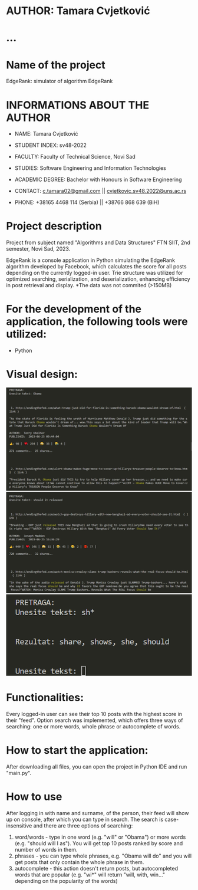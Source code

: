 # AUTHOR: Tamara Cvjetković
# ...

# Name of the project
EdgeRank: simulator of algorithm EdgeRank


# INFORMATIONS ABOUT THE AUTHOR
- NAME: Tamara Cvjetković
- STUDENT INDEX: sv48-2022
- FACULTY: Faculty of Technical Science, Novi Sad
- STUDIES: Software Engineering and Information Technologies 
- ACADEMIC DEGREE: Bachelor with Honours in Software Engineering

- CONTACT: c.tamara02@gmail.com || cvjetkovic.sv48.2022@uns.ac.rs
- PHONE: +38165 4468 114 (Serbia) || +38766 868 639 (BiH)


# Project description
Project from subject named "Algorithms and Data Structures"
FTN SIIT, 2nd semester, Novi Sad, 2023.

EdgeRank is a console application in Python simulating the EdgeRank algorithm developed by Facebook, which calculates the score for all posts depending on the currently logged-in user. Trie structure was utilized for optimized searching, serialization, and deserialization, enhancing efficiency in post retrieval and display. *The data was not commited (>150MB)


# For the development of the application, the following tools were utilized:
- Python


# Visual design:
![Screenshot](screenshot1.png)
![Screenshot](screenshot2.png)
![Screenshot](screenshot3.png)


# Functionalities:
Every logged-in user can see their top 10 posts with the highest score in their "feed". Option search was implemented, which offers three ways of searching: one or more words, whole phrase or autocomplete of words.


# How to start the application:
After downloading all files, you can open the project in Python IDE and run "main.py".


# How to use
After logging in with name and surname, of the person, their feed will show up on console, after which you can type in search. The search is case-insensitive and there are three options of searching:
1) word/words - type in one word (e.g. "will" or "Obama") or more words (e.g. "should will I as"). You will get top 10 posts ranked by score and number of words in them.
2) phrases - you can type whole phrases, e.g. "Obama will do" and you will get posts that only contain the whole phrase in them.
3) autocomplete - this action doesn't return posts, but autocompleted words that are popular (e.g. "wi*" will return "will, with, win..." depending on the popularity of the words)



